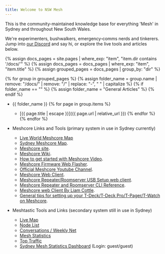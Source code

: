 ```yaml
---
title: Welcome to NSW Mesh
---
```


This is the community-maintained knowledge base for everything 'Mesh' in Sydney and throughout New South Wales.

We're experimenters, bushwalkers, emergency‑comms nerds and tinkerers. Jump into [our Discord](https://discord.gg/Du437Usj3K) and say hi, or explore the live tools and articles below.


[//]: # (This is auto generated based on the contents of the docs folder!)
{% assign docs_pages = site.pages | where_exp: "item", "item.dir contains '/docs/'" %}
{% assign docs_pages = docs_pages | where_exp: "item", "item.title" %}
{% assign grouped_pages = docs_pages | group_by: "dir" %}

{% for group in grouped_pages %}
  {% assign folder_name = group.name | remove: "/docs/" | remove: "/" | replace: "-", " " | capitalize %}
  {% if folder_name == "" %}
    {% assign folder_name = "General Articles" %}
  {% endif %}
- {{ folder_name }}
{% for page in group.items %}
    - [{{ page.title | escape }}]({{ page.url | relative_url }})
{% endfor %}
{% endfor %}

- Meshcore Links and Tools (primary system in use in Sydney currently)
    - [Live World Meshcore Map](https://meshcore.co.uk/map.html)
    - [Sydney Meshcore Map](https://nswmesh.github.io/NSW-Sydney-Meshcore-Map).
    - [Meshcore site](https://meshcore.co.uk/index.html).
    - [Meshcore Wiki](https://github.com/meshcore-dev/MeshCore/blob/main/docs/faq.md).
    - [How to get started with Meshcore Video](https://youtu.be/t1qne8uJBAc?si=0vyErpZz1wsbG_hJ).
    - [Meshcore Firmware Web Flasher](https://flasher.meshcore.co.uk/).
    - [Official Meshcore Youtube Channel](https://www.youtube.com/@meshcore-official).
    - [Meshcore Web Client](https://app.meshcore.nz/).
    - [Meshcore Repeater/Roomserver USB Setup web client](https://config.meshcore.dev/).
    - [Meshcore Repeater and Roomserver CLI Reference](https://github.com/meshcore-dev/MeshCore/wiki/Repeater-&-Room-Server-CLI-Reference).
    - [Meshcore web Client By Liam Cottle](https://meshcore.liamcottle.net/#/).
    - [General tips for setting up your T-Deck/T-Deck Pro/T-Pager/T-Watch on Meshcore](https://buymeacoffee.com/ripplebiz/ultra-v7-7-guide-meshcore-users).
    
- Meshtastic Tools and Links (secondary system still in use in Sydney)
    - [Live Map](https://map.nswmesh.au/map)
    - [Node List](https://map.nswmesh.au/nodelist)
    - [Conversations / Weekly Net](https://map.nswmesh.au/net)
    - [Mesh Statistics](https://map.nswmesh.au/stats)
    - [Top Traffic](https://map.nswmesh.au/top)
    - [Sydney Mesh Statistics Dashboard](https://map.nswmesh.au/stats) (Login: guest/guest)
